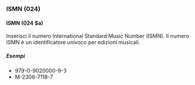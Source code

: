 ### ISMN (024)

#### ISMN (024 $a)
Inserisci il numero International Standard Music Number (ISMN). Il numero ISMN è un identificatore univoco per edizioni musicali.  

##### Esempi  
- 979-0-9020000-9-3  
- M-2306-7118-7 

